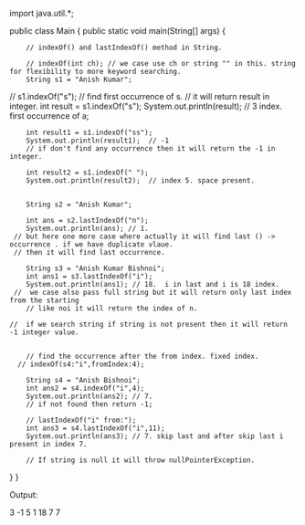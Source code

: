 import java.util.*;

public class Main {
    public static void main(String[] args) {
     
    
        // indexOf() and lastIndexOf() method in String.

        // indexOf(int ch); // we case use ch or string "" in this. string for flexibility to more keyword searching.
        String s1 = "Anish Kumar";
//        s1.indexOf("s");  // find first occurrence of s.
        // it will return result in integer.
        int result = s1.indexOf("s");
        System.out.println(result); // 3 index. first occurrence of a;

        int result1 = s1.indexOf("ss");
        System.out.println(result1);  // -1
        // if don't find any occurrence then it will return the -1 in integer.

        int result2 = s1.indexOf(" ");
        System.out.println(result2);  // index 5. space present.


        String s2 = "Anish Kumar";

        int ans = s2.lastIndexOf("n");
        System.out.println(ans); // 1.
     // but here one more case where actually it will find last () -> occurrence . if we have duplicate vlaue.
     // then it will find last occurrence.

        String s3 = "Anish Kumar Bishnoi";
        int ans1 = s3.lastIndexOf("i");
        System.out.println(ans1); // 18.  i in last and i is 18 index.
     //  we case also pass full string but it will return only last index from the starting
        // like noi it will return the index of n.

    //  if we search string if string is not present then it will return -1 integer value.


        // find the occurrence after the from index. fixed index.
      // indexOf(s4:"i",fromIndex:4);

        String s4 = "Anish Bishnoi";
        int ans2 = s4.indexOf("i",4);
        System.out.println(ans2); // 7.
        // if not found then return -1;

        // lastIndexOf("i" from:");
        int ans3 = s4.lastIndexOf("i",11);
        System.out.println(ans3); // 7. skip last and after skip last i present in index 7.

        // If string is null it will throw nullPointerException.
     
  }
}

Output:

3
-1
5
1
18
7
7

